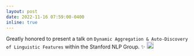 ```yaml
---
layout: post
date: 2022-11-16 07:59:00-0400
inline: true
---
```


Greatly honored to present a talk on `Dynamic Aggregation & Auto-Discovery of Linguistic Features` within the Stanford NLP Group. :sparkles:  <img src="/assets/img/huggingface.ico" alt="drawing" width="19"/> 
